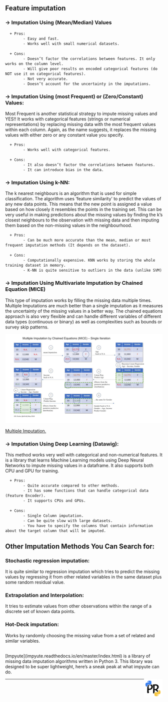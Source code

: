 ## Feature imputation

### -> Imputation Using (Mean/Median) Values

      + Pros:
            - Easy and fast.
            - Works well with small numerical datasets.
      
      + Cons:
            - Doesn’t factor the correlations between features. It only works on the column level.
            - Will give poor results on encoded categorical features (do NOT use it on categorical features).
            - Not very accurate.
            - Doesn’t account for the uncertainty in the imputations.
      
### -> Imputation Using (most Frequent) or (Zero/Constant) Values:
Most Frequent is another statistical strategy to impute missing values and YES!! It works with categorical features (strings or numerical representations)
by replacing missing data with the most frequent values within each column. Again, as the name suggests, it replaces the missing values with either zero 
or any constant value you specify.

      + Pros:
            - Works well with categorical features.
      
      + Cons:
            - It also doesn’t factor the correlations between features.
            - It can introduce bias in the data.

### -> Imputation Using k-NN:
The k nearest neighbours is an algorithm that is used for simple classification. The algorithm uses ‘feature similarity’ to predict the values of any new data points. 
This means that the new point is assigned a value based on how closely it resembles the points in the training set. This can be very useful in making predictions about 
the missing values by finding the k’s closest neighbours to the observation with missing data and then imputing them based on the non-missing values in the neighbourhood.

      + Pros:
            - Can be much more accurate than the mean, median or most frequent imputation methods (It depends on the dataset).
      
      + Cons:
            - Computationally expensive. KNN works by storing the whole training dataset in memory.
            - K-NN is quite sensitive to outliers in the data (unlike SVM)
      
### -> Imputation Using Multivariate Imputation by Chained Equation (MICE)
This type of imputation works by filling the missing data multiple times. Multiple Imputations are much better than a single imputation as it measures the 
uncertainty of the missing values in a better way. The chained equations approach is also very flexible and can handle different variables of different data types 
(continuous or binary) as well as complexities such as bounds or survey skip patterns. 


<p align="center">
  <img src="image/0Imputation Using Multivariate Imputation by Chained Equation (MICE).jpg" width="1000" />
</p>


[Multiple Imputation.](https://www.youtube.com/watch?v=LMsULWGtP2c)

### -> Imputation Using Deep Learning (Datawig):
This method works very well with categorical and non-numerical features. It is a library that learns Machine Learning models using Deep Neural Networks to impute missing values
in a dataframe. It also supports both CPU and GPU for training.

      + Pros:
            - Quite accurate compared to other methods.
            - It has some functions that can handle categorical data (Feature Encoder).
            - It supports CPUs and GPUs.

      + Cons:
            - Single Column imputation.
            - Can be quite slow with large datasets.
            - You have to specify the columns that contain information about the target column that will be imputed.

## Other Imputation Methods You Can Search for:
### Stochastic regression imputation:
It is quite similar to regression imputation which tries to predict the missing values by regressing it from other related variables in the same dataset plus some random residual value.
### Extrapolation and Interpolation:
It tries to estimate values from other observations within the range of a discrete set of known data points.
### Hot-Deck imputation:
Works by randomly choosing the missing value from a set of related and similar variables.

<br>
[Impyute](impyute.readthedocs.io/en/master/index.html) is a library of missing data imputation algorithms written in Python 3. This library was designed to be super lightweight, here’s a sneak peak at what impyute can do.
<br>




[<img align="right" width="60" height="60" src="https://github.com/pauloreis-ds/Paulo-Reis-Data-Science/blob/master/Paulo%20Reis/Pauloreis01.png">](https://github.com/pauloreis-ds)

---
      

